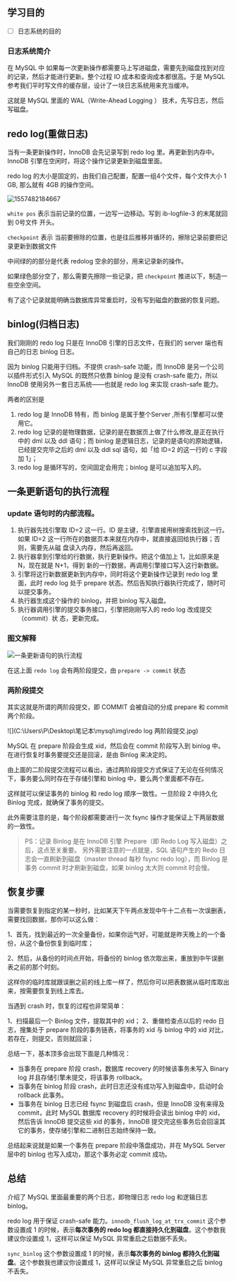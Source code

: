 ## 学习目的

- [ ] 日志系统的目的



### 日志系统简介

在 MySQL 中 如果每一次更新操作都需要马上写进磁盘，需要先到磁盘找到对应的记录，然后才能进行更新。整个过程 IO 成本和查询成本都很高。于是 MySQL 参考我们平时写文件的缓存层，设计了一块日志系统用来充当缓冲。

这就是 MySQL 里面的 WAL（Write-Ahead Logging ） 技术，先写日志，然后写磁盘。

## redo log(重做日志)

当有一条更新操作时，InnoDB 会先记录写到 redo log 里。再更新到内存中。 InnoDB 引擎在空闲时，将这个操作记录更新到磁盘里面。

redo log 的大小是固定的，由我们自己配置，配置一组4个文件，每个文件大小 1 GB,  那么就有 4GB 的操作空间。

![1557482184667](./img/redoLog图.png)

`white pos` 表示当前记录的位置，一边写一边移动。写到 ib-logfile-3 的末尾就回到 0号文件 开头。

`checkpoint` 表示 当前要擦除的位置，也是往后推移并循环的，擦除记录前要把记录更新到数据文件 

中间绿的的部分是代表 redolog 空余的部分，用来记录新的操作。

如果绿色部分空了，那么需要先擦除一些记录，把 `checkpoint` 推进以下，制造一些空余空间。

有了这个记录就能明确当数据库异常重启时，没有写到磁盘的数据的恢复问题。

## binlog(归档日志)

我们刚刚的 redo log 只是在 InnoDB 引擎的日志文件，在我们的  server 端也有自己的日志 binlog 日志。



因为 binlog 只能用于归档。不提供  crash-safe 功能，而 InnoDB 是另一个公司以插件形式引入 MySQL 的既然只依靠 binlog 是没有 crash-safe 能力，所以 InnoDB 使用另外一套日志系统——也就是 redo log 来实现 crash-safe 能力。

两者的区别是

1. redo log 是 InnoDB 特有，而 binlog 是属于整个Server ,所有引擎都可以使用它。
2. redo log 记录的是物理数据，记录的是在数据页上做了什么修改,是正在执行中的 dml 以及 ddl 语句；而 binlog 是逻辑日志，记录的是语句的原始逻辑，已经提交完毕之后的 dml 以及 ddl sql 语句，如「给 ID=2 的这一行的 c 字段加 1」；
3. redo log 是循环写的，空间固定会用完；binlog 是可以追加写入的。



## 一条更新语句的执行流程

### update 语句时的内部流程。

1. 执行器先找引擎取 ID=2 这一行。ID 是主键，引擎直接用树搜索找到这一行。如果
ID=2 这一行所在的数据页本来就在内存中，就直接返回给执行器；否则，需要先从磁
盘读入内存，然后再返回。
2. 执行器拿到引擎给的行数据，执行更新操作。把这个值加上 1，比如原来是 N，现在就是 N+1，得到
新的一行数据，再调用引擎接口写入这行新数据。
3. 引擎将这行新数据更新到内存中，同时将这个更新操作记录到 redo log 里面，此时
redo log 处于 prepare 状态。然后告知执行器执行完成了，随时可以提交事务。
4. 执行器生成这个操作的 binlog，并把 binlog 写入磁盘。
5. 执行器调用引擎的提交事务接口，引擎把刚刚写入的 redo log 改成提交（commit）状
态，更新完成。 

### 图文解释

![一条更新语句的执行流程](C:\Users\P\Desktop\笔记本\mysql\img\一条更新语句的执行流程.png)

在这上面 `redo log` 会有两阶段提交，由  `prepare -> commit` 状态

### 两阶段提交

其实这就是所谓的两阶段提交，即 COMMIT 会被自动的分成 prepare 和 commit 两个阶段。

![](C:\Users\P\Desktop\笔记本\mysql\img\redo log 两阶段提交.jpg)

MySQL 在 prepare 阶段会生成 xid，然后会在 commit 阶段写入到 binlog 中。在进行恢复时事务要提交还是回滚，是由 Binlog 来决定的。

由上面的二阶段提交流程可以看出，通过两阶段提交方式保证了无论在任何情况下，事务要么同时存在于存储引擎和 binlog 中，要么两个里面都不存在。

这样就可以保证事务的 binlog 和 redo log 顺序一致性。一旦阶段 2 中持久化 Binlog 完成，就确保了事务的提交。

此外需要注意的是，每个阶段都需要进行一次 fsync 操作才能保证上下两层数据的一致性。

> PS：记录 Binlog 是在 InnoDB 引擎 Prepare（即 Redo Log 写入磁盘）之后，这点至关重要。
> 另外需要注意的一点就是，SQL 语句产生的 Redo 日志会一直刷新到磁盘（master thread 每秒 fsync redo log），而 Binlog 是事务 commit 时才刷新到磁盘，如果 binlog 太大则 commit 时会慢。

[参考链接]: https://hoxis.github.io/mysql-zhuanlan-02-redolog-binlog.html	"参考链接"

## 恢复步骤

当需要恢复到指定的某一秒时，比如某天下午两点发现中午十二点有一次误删表，需要找回数据，那你可以这么做：

1、首先，找到最近的一次全量备份，如果你运气好，可能就是昨天晚上的一个备份，从这个备份恢复到临时库；

2、然后，从备份的时间点开始，将备份的 binlog 依次取出来，重放到中午误删表之前的那个时刻。

这样你的临时库就跟误删之前的线上库一样了，然后你可以把表数据从临时库取出来，按需要恢复到线上库去。

当遇到 crash 时，恢复的过程也非常简单：

1、扫描最后一个 Binlog 文件，提取其中的 xid；
2、重做检查点以后的 redo 日志，搜集处于 prepare 阶段的事务链表，将事务的 xid 与 binlog 中的 xid 对比，若存在，则提交，否则就回滚；

总结一下，基本顶多会出现下面是几种情况：

- 当事务在 prepare 阶段 crash，数据库 recovery 的时候该事务未写入 Binary log 并且存储引擎未提交，将该事务 rollback。
- 当事务在 binlog 阶段 crash，此时日志还没有成功写入到磁盘中，启动时会 rollback 此事务。
- 当事务在 binlog 日志已经 fsync 到磁盘后 crash，但是 InnoDB 没有来得及 commit，此时 MySQL 数据库 recovery 的时候将会读出 binlog 中的 xid，然后告诉 InnoDB 提交这些 xid 的事务，InnoDB 提交完这些事务后会回滚其它的事务，使存储引擎和二进制日志始终保持一致。

总结起来说就是如果一个事务在 prepare 阶段中落盘成功，并在 MySQL Server 层中的 binlog 也写入成功，那这个事务必定 commit 成功。

## 总结

介绍了 MySQL 里面最重要的两个日志，即物理日志 redo log 和逻辑日志 binlog。

redo log 用于保证 crash-safe 能力。`innodb_flush_log_at_trx_commit` 这个参数设置成 1 的时候，表示**每次事务的 redo log 都直接持久化到磁盘**。这个参数我建议你设置成 1，这样可以保证 MySQL 异常重启之后数据不丢失。

`sync_binlog` 这个参数设置成 1 的时候，表示**每次事务的 binlog 都持久化到磁盘**。这个参数我也建议你设置成 1，这样可以保证 MySQL 异常重启之后 binlog 不丢失。